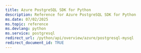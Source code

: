```yaml
---
title: Azure PostgreSQL SDK for Python
description: Reference for Azure PostgreSQL SDK for Python
ms.date: 07/02/2025
ms.topic: reference
ms.devlang: python
ms.service: postgresql
redirect_url: /python/api/overview/azure/postgresql-mysql
redirect_document_id: TRUE
---
```

